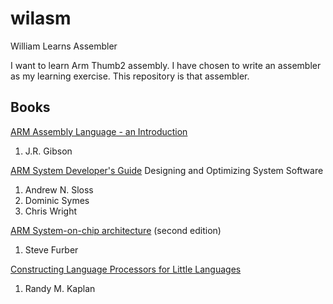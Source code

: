 wilasm
======

William Learns Assembler

I want to learn Arm Thumb2 assembly.  I have chosen to write an assembler as my learning exercise.  This repository is that assembler.

Books
-----

[ARM Assembly Language - an Introduction](http://www.amazon.com/Arm-Assembly-Language-An-Introduction/dp/1847536964) 

1. J.R. Gibson

[ARM System Developer's Guide](http://www.amazon.com/ARM-System-Developers-Guide-Architecture/dp/1558608745)
Designing and Optimizing System Software

1. Andrew N. Sloss
2. Dominic Symes
3. Chris Wright

[ARM System-on-chip architecture](http://www.amazon.com/gp/product/0201675196/ref=pd_lpo_sbs_dp_ss_1?pf_rd_p=1535523722&pf_rd_s=lpo-top-stripe-1&pf_rd_t=201&pf_rd_i=1558608745&pf_rd_m=ATVPDKIKX0DER&pf_rd_r=0J3EQZP0RPXW8Z2KR9M6) (second edition)

1. Steve Furber

[Constructing Language Processors for Little Languages](http://www.amazon.com/Constructing-Language-Processors-Little-Languages/dp/0471597538/ref=cm_cr_pr_product_top)

1. Randy M. Kaplan
